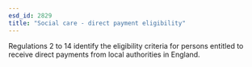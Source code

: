 ```yaml
---
esd_id: 2829
title: "Social care - direct payment eligibility"
---
```


Regulations 2 to 14 identify the eligibility criteria for persons entitled to receive direct payments from local authorities in England.

